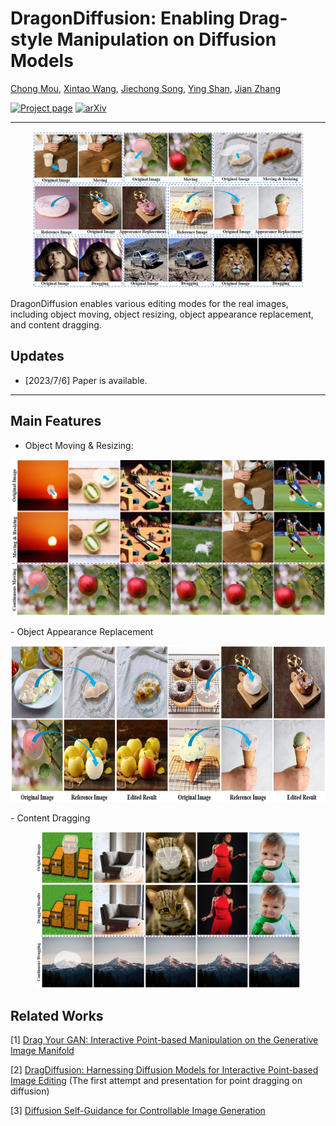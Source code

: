 # DragonDiffusion: Enabling Drag-style Manipulation on Diffusion Models
[Chong Mou](https://scholar.google.com/citations?user=SYQoDk0AAAAJ&hl=zh-CN),
[Xintao Wang](https://xinntao.github.io/),
[Jiechong Song](),
[Ying Shan](https://scholar.google.com/citations?user=4oXBp9UAAAAJ),
[Jian Zhang](https://scholar.google.com/citations?user=7brFI_4AAAAJ&hl=zh-CN)

[![Project page](https://img.shields.io/badge/Project-Page-brightgreen)](https://mc-e.github.io/project/DragonDiffusion/)
[![arXiv](https://img.shields.io/badge/ArXiv-2304.08465-brightgreen)](https://arxiv.org/abs/2307.02421)

---

<p align="center">
  <img src="assets/teaser.png" height=250>
</p>

DragonDiffusion</span> enables various editing modes for the real images, including object moving, object resizing, object appearance replacement, and content dragging.

## Updates

- [2023/7/6] Paper is available.

---

## Main Features
- Object Moving & Resizing:
<p align="center">
  <img src="assets/res_move.png" height=250>
</p>
- Object Appearance Replacement
<p align="center">
  <img src="assets/res_app.png" height=250>
</p>
- Content Dragging
<p align="center">
  <img src="assets/res_drag.png" height=250>
</p>

## Related Works
[1] <a href="https://github.com/XingangPan/DragGAN">Drag Your GAN: Interactive Point-based Manipulation on the Generative Image Manifold</a>
</p>
<p>
[2] <a href="https://yujun-shi.github.io/projects/dragdiffusion.html">DragDiffusion: Harnessing Diffusion Models for Interactive Point-based Image Editing</a> (The first attempt and presentation for point dragging on diffusion)
</p>
<p>
[3] <a href="https://dave.ml/selfguidance/">Diffusion Self-Guidance for Controllable Image Generation</a>
</p>
